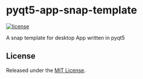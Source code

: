 # pyqt5-app-snap-template

[![license](https://img.shields.io/github/license/dawndiy/pyqt5-app-snap-template.svg)](https://github.com/dawndiy/pyqt5-app-snap-template/blob/master/LICENSE)

A snap template for desktop App written in pyqt5


## License

Released under the [MIT License](https://raw.githubusercontent.com/dawndiy/pyqt5-app-snap-template/master/LICENSE).

